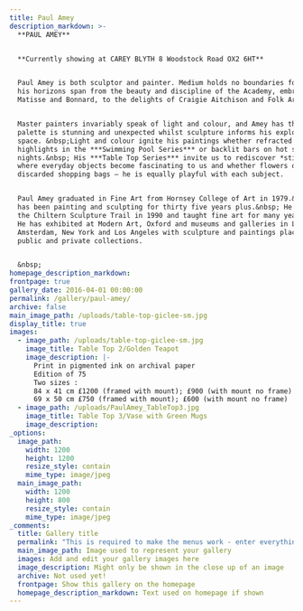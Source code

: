 ```yaml
---
title: Paul Amey
description_markdown: >-
  **PAUL AMEY**


  **Currently showing at CAREY BLYTH 8 Woodstock Road OX2 6HT**


  Paul Amey is both sculptor and painter. Medium holds no boundaries for him and
  his horizons span from the beauty and discipline of the Academy, embracing
  Matisse and Bonnard, to the delights of Craigie Aitchison and Folk Art.


  Master painters invariably speak of light and colour, and Amey has that. His
  palette is stunning and unexpected whilst sculpture informs his exploration of
  space. &nbsp;Light and colour ignite his paintings whether refracted
  highlights in the ***Swimming Pool Series*** or backlit bars on hot summer
  nights.&nbsp; His ***Table Top Series*** invite us to rediscover *still life*
  where everyday objects become fascinating to us and whether flowers or
  discarded shopping bags – he is equally playful with each subject.


  Paul Amey graduated in Fine Art from Hornsey College of Art in 1979.&nbsp; He
  has been painting and sculpting for thirty five years plus.&nbsp; He set up
  the Chiltern Sculpture Trail in 1990 and taught fine art for many years.&nbsp;
  He has exhibited at Modern Art, Oxford and museums and galleries in London and
  Amsterdam, New York and Los Angeles with sculpture and paintings placed in
  public and private collections.


  &nbsp;
homepage_description_markdown:
frontpage: true
gallery_date: 2016-04-01 00:00:00
permalink: /gallery/paul-amey/
archive: false
main_image_path: /uploads/table-top-giclee-sm.jpg
display_title: true
images:
  - image_path: /uploads/table-top-giclee-sm.jpg
    image_title: Table Top 2/Golden Teapot
    image_description: |-
      Print in pigmented ink on archival paper
      Edition of 75
      Two sizes :
      84 x 41 cm £1200 (framed with mount); £900 (with mount no frame)
      69 x 50 cm £750 (framed with mount); £600 (with mount no frame)
  - image_path: /uploads/PaulAmey_TableTop3.jpg
    image_title: Table Top 3/Vase with Green Mugs
    image_description:
_options:
  image_path:
    width: 1200
    height: 1200
    resize_style: contain
    mime_type: image/jpeg
  main_image_path:
    width: 1200
    height: 800
    resize_style: contain
    mime_type: image/jpeg
_comments:
  title: Gallery title
  permalink: "This is required to make the menus work - enter everything in lower case, no digits, no spaces in this format /gallery/my-new-gallery/"
  main_image_path: Image used to represent your gallery
  images: Add and edit your gallery images here
  image_description: Might only be shown in the close up of an image
  archive: Not used yet!
  frontpage: Show this gallery on the homepage
  homepage_description_markdown: Text used on homepage if shown
---
```


